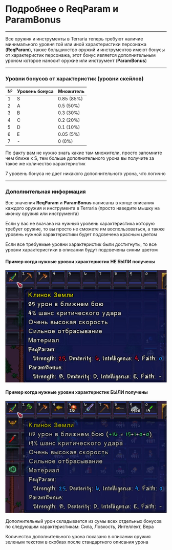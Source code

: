 # Подробнее о ReqParam и ParamBonus

---

Все оружия и инструменты в Terraria теперь требуют наличие минимального уровня той или иной характеристики персонажа (**ReqParam**), также большинство оружий и инструментов имеют бонусы от характеристик персонажа, этот бонус является дополнительным уроном которое наносит оружие или инструмент (**ParamBonus**)

---

### Уровни бонусов от характеристик (уровни скейлов)

| №  | Уровень бонуса   | Множитель  |
|----|------------------|------------|
| 1  | S                | 0.85 (85%) |
| 2  | A                | 0.5 (50%)  | 
| 3  | B                | 0.3 (30%)  | 
| 4  | C                | 0.2 (20%)  | 
| 5  | D                | 0.1 (10%)  | 
| 6  | E                | 0.05 (5%)  | 
| 7  | -                | 0 (0%)     | 

По факту вам не нужно знать какие там множители, просто запомните чем ближе к S, тем больше дополнительного урона вы получите за такое же количество характеристик

7 уровень бонуса не дает никакого дополнительного урона, что логично

---

### Дополнительная информация

Все значения **ReqParam** и **ParamBonus** написаны в конце описания каждого оружия и инструмента в Terraria (просто наведите мышку на иконку оружия или инструмента)

Если у вас не вкачана на нужный уровень характеристика которую требует оружие, то вы просто не сможете им воспользоваться, а также уровень нужной характеристики будет подсвечена красным цветом

Если все требуемые уровни характеристик были достигнуты, то все уровни характеристики в описании будут подсвечены синим цветом

#### Пример когда нужные уровни характеристик НЕ БЫЛИ получены

![](https://github.com/rzc0d3r/DarkSouls/blob/main/wiki/images/ReqParam_Error_RU.jpg)

#### Пример когда нужные уровни характеристик БЫЛИ получены

![](https://github.com/rzc0d3r/DarkSouls/blob/main/wiki/images/ReqParam_OK_RU.jpg)

Дополнительный урон складывается из сумы всех отдельных бонусов по следующим характеристикам: Сила, Ловкость, Интеллект, Вера

Количество дополнительного урона показано в описании оружия зеленым текстом в скобках после стандартного описания урона
